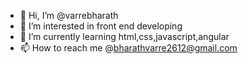 - 👋 Hi, I’m @varrebharath
- 👀 I’m interested in front end developing
- 🌱 I’m currently learning html,css,javascript,angular
- 📫 How to reach me @bharathvarre2612@gmail.com

<!---
varrebharath/varrebharath is a ✨ special ✨ repository because its `README.md` (this file) appears on your GitHub profile.
You can click the Preview link to take a look at your changes.
--->
